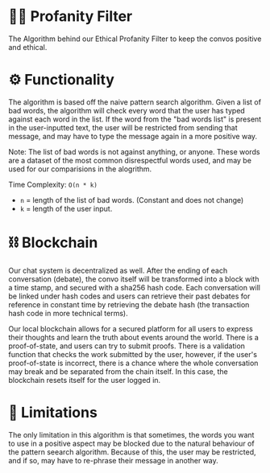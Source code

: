 # 🎤✅ Profanity Filter 

The Algorithm behind our Ethical Profanity Filter to keep the convos positive and ethical.

# ⚙️ Functionality 

The algorithm is based off the naive pattern search algorithm. Given a list of bad words, the algorithm will check every word that the user has typed against each word in the list.
If the word from the "bad words list" is present in the user-inputted text, the user will be restricted from sending that message, and may have to type the message again in a more positive way. 

Note: The list of bad words is not against anything, or anyone. These words are a dataset of the most common disrespectful words used, and may be used for our comparisions in the alogrithm.

Time Complexity: `O(n * k)` 
 - `n` = length of the list of bad words. (Constant and does not change)
 - `k` = length of the user input.

# ⛓ Blockchain 

Our chat system is decentralized as well. After the ending of each conversation (debate), the convo itself will be transformed into a block with a time stamp, and secured with a sha256 hash code. Each conversation will be linked under hash codes and users can retrieve their past debates for reference in constant time by retrieving the debate hash (the transaction hash code in more technical terms). 

Our local blockchain allows for a secured platform for all users to express their thoughts and learn the truth about events around the world. There is a proof-of-state, and users can try to submit proofs. There is a validation function that checks the work submitted by the user, however, if the user's proof-of-state is incorrect, there is a chance where the whole conversation may break and be separated from the chain itself. In this case, the blockchain resets itself for the user logged in.
 
# 🌃 Limitations 

The only limitation in this algorithm is that sometimes, the words you want to use in a positive aspect may be blocked due to the natural behaviour of the pattern seearch algorithm. Because of this, the user may be restricted, and if so, may have to re-phrase their message in another way.




 


